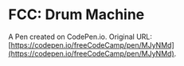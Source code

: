 # FCC: Drum Machine

A Pen created on CodePen.io. Original URL: [https://codepen.io/freeCodeCamp/pen/MJyNMd](https://codepen.io/freeCodeCamp/pen/MJyNMd).


